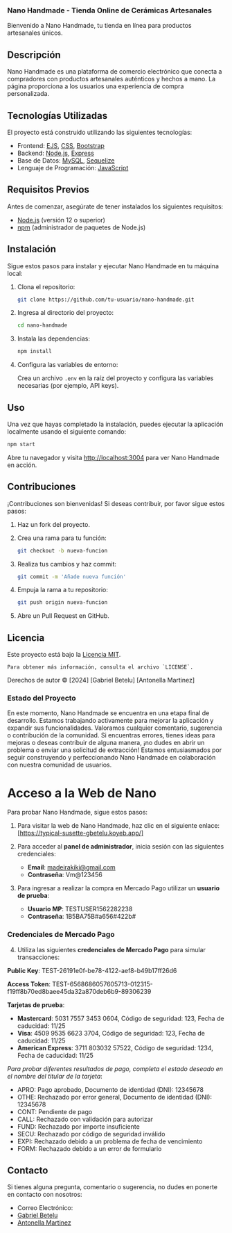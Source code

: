 
### Nano Handmade - Tienda Online de Cerámicas Artesanales



Bienvenido a Nano Handmade, tu tienda en línea para productos artesanales únicos.

## Descripción

Nano Handmade es una plataforma de comercio electrónico que conecta a compradores con productos artesanales auténticos y hechos a mano. La página proporciona a los usuarios una experiencia de compra personalizada.

## Tecnologías Utilizadas

El proyecto está construido utilizando las siguientes tecnologías:

- Frontend: [EJS](https://ejs.co/), [CSS](https://developer.mozilla.org/es/docs/Web/CSS), [Bootstrap](https://getbootstrap.com/)
- Backend: [Node.js](https://nodejs.org/), [Express](https://expressjs.com/)
- Base de Datos: [MySQL](https://www.mysql.com/), [Sequelize](https://sequelize.org/)
- Lenguaje de Programación: [JavaScript](https://developer.mozilla.org/es/docs/Web/JavaScript)

## Requisitos Previos

Antes de comenzar, asegúrate de tener instalados los siguientes requisitos:

- [Node.js](https://nodejs.org/) (versión 12 o superior)
- [npm](https://www.npmjs.com/) (administrador de paquetes de Node.js)

## Instalación

Sigue estos pasos para instalar y ejecutar Nano Handmade en tu máquina local:

1. Clona el repositorio:

   ```bash
   git clone https://github.com/tu-usuario/nano-handmade.git
   ```

2. Ingresa al directorio del proyecto:

   ```bash
   cd nano-handmade
   ```

3. Instala las dependencias:

   ```bash
   npm install
   ```

4. Configura las variables de entorno:

   Crea un archivo `.env` en la raíz del proyecto y configura las variables necesarias (por ejemplo, API keys).

## Uso

Una vez que hayas completado la instalación, puedes ejecutar la aplicación localmente usando el siguiente comando:

```bash
npm start
```

Abre tu navegador y visita [http://localhost:3004](http://localhost:3004) para ver Nano Handmade en acción.

## Contribuciones

¡Contribuciones son bienvenidas! Si deseas contribuir, por favor sigue estos pasos:

1. Haz un fork del proyecto.
2. Crea una rama para tu función:

   ```bash
   git checkout -b nueva-funcion
   ```

3. Realiza tus cambios y haz commit:

   ```bash
   git commit -m 'Añade nueva función'
   ```

4. Empuja la rama a tu repositorio:

   ```bash
   git push origin nueva-funcion
   ```

5. Abre un Pull Request en GitHub.

## Licencia

Este proyecto está bajo la [Licencia MIT](LICENSE).

 ```
 Para obtener más información, consulta el archivo `LICENSE`.
  ```
Derechos de autor © [2024] [Gabriel Betelu] [Antonella Martinez]


### Estado del Proyecto

En este momento, Nano Handmade se encuentra en una etapa final de desarrollo. Estamos trabajando activamente para mejorar la aplicación y expandir sus funcionalidades. 
Valoramos cualquier comentario, sugerencia o contribución de la comunidad. Si encuentras errores, tienes ideas para mejoras o deseas contribuir de alguna manera, ¡no dudes en abrir un problema o enviar una solicitud de extracción! Estamos entusiasmados por seguir construyendo y perfeccionando Nano Handmade en colaboración con nuestra comunidad de usuarios. 


# Acceso a la Web de Nano

Para probar Nano Handmade, sigue estos pasos:

1. Para visitar la web de Nano Handmade, haz clic en el siguiente enlace: [https://typical-susette-gbetelu.koyeb.app/]

2. Para acceder al **panel de administrador**, inicia sesión con las siguientes credenciales:
    - **Email**: madeirakiki@gmail.com
    - **Contraseña**: Vm@123456

3. Para ingresar a realizar la compra en Mercado Pago utilizar un **usuario de prueba**:
    - **Usuario MP**: TESTUSER1562282238
    - **Contraseña**: 1B5BA75B#a656#422b#


### Credenciales de Mercado Pago

4. Utiliza las siguientes **credenciales de Mercado Pago** para simular transacciones:

**Public Key**: TEST-26191e0f-be78-4122-aef8-b49b17ff26d6

**Access Token**: TEST-6568686057605713-012315-f19ff8b70ed8baee45da32a870deb6b9-89306239

**Tarjetas de prueba**:

- **Mastercard**: 5031 7557 3453 0604, Código de seguridad: 123, Fecha de caducidad: 11/25
- **Visa**: 4509 9535 6623 3704, Código de seguridad: 123, Fecha de caducidad: 11/25
- **American Express**: 3711 803032 57522, Código de seguridad: 1234, Fecha de caducidad: 11/25

_Para probar diferentes resultados de pago, completa el estado deseado en el nombre del titular de la tarjeta_:
- APRO: Pago aprobado, Documento de identidad (DNI): 12345678
- OTHE: Rechazado por error general, Documento de identidad (DNI): 12345678
- CONT: Pendiente de pago
- CALL: Rechazado con validación para autorizar
- FUND: Rechazado por importe insuficiente
- SECU: Rechazado por código de seguridad inválido
- EXPI: Rechazado debido a un problema de fecha de vencimiento
- FORM: Rechazado debido a un error de formulario



## Contacto

Si tienes alguna pregunta, comentario o sugerencia, no dudes en ponerte en contacto con nosotros:

- Correo Electrónico: 
- [Gabriel Betelu](gabrielbetelu@gmail.com)
- [Antonella Martinez](3lmbmartinez@gmail.com)
